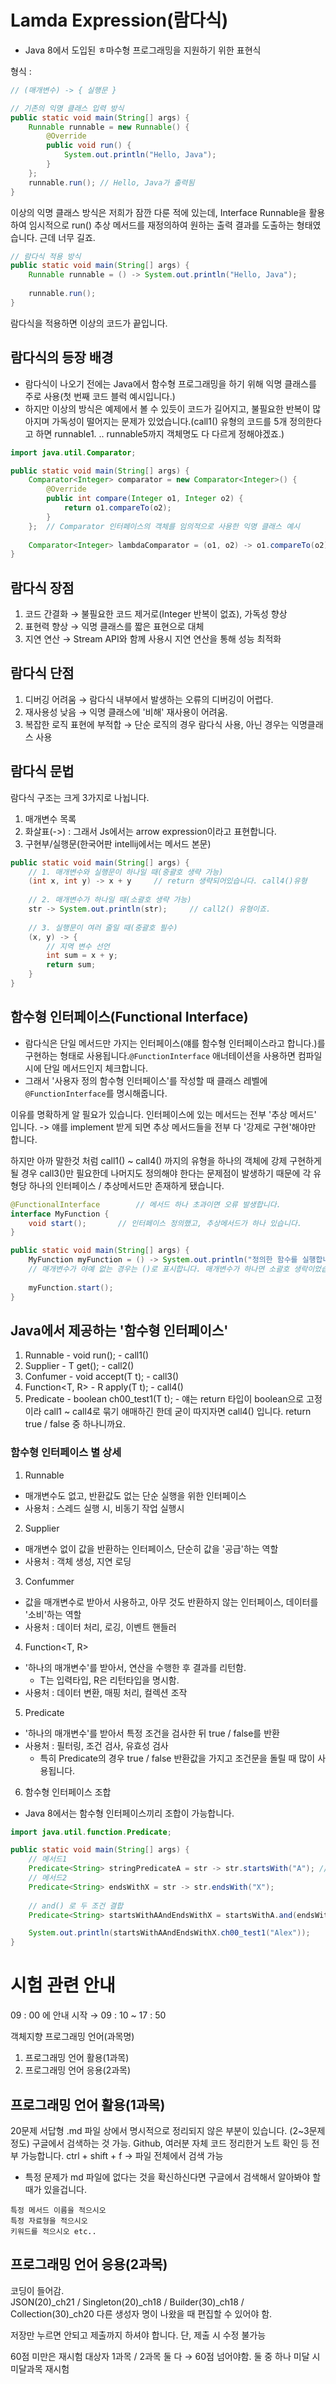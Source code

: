 # Lamda Expression(람다식)
- Java 8에서 도입된 ㅎ마수형 프로그래밍을 지원하기 위한 표현식

형식 :

```java
// (매개변수) -> { 실행문 }

// 기존의 익명 클래스 입력 방식
public static void main(String[] args) {
    Runnable runnable = new Runnable() {
        @Override
        public void run() {
            System.out.println("Hello, Java");
        }
    };
    runnable.run(); // Hello, Java가 출력됨
}
```
이상의 익명 클래스 방식은 저희가 잠깐 다룬 적에 있는데,
Interface Runnable을 활용하여 임시적으로 run() 추상 메서드를 재정의하여
원하는 출력 결과를 도출하는 형태였습니다. 근데 너무 길죠.

```java
// 람다식 적용 방식
public static void main(String[] args) {
    Runnable runnable = () -> System.out.println("Hello, Java");
    
    runnable.run();
}
```
람다식을 적용하면 이상의 코드가 끝입니다.

## 람다식의 등장 배경
- 람다식이 나오기 전에는 Java에서 함수형 프로그래밍을 하기 위해 익명 클래스를 주로 사용(첫 번째 코드 블럭 예시입니다.)
- 하지만 이상의 방식은 예제에서 볼 수 있듯이 코드가 길어지고, 불필요한 반복이 많아지며 가독성이 떨어지는 문제가 있었습니다.(call1() 유형의 코드를 5개 정의한다고 하면 runnable1. .. runnable5까지 객체명도 다 다르게 정해야겠죠.)

```java
import java.util.Comparator;

public static void main(String[] args) {
    Comparator<Integer> comparator = new Comparator<Integer>() {
        @Override
        public int compare(Integer o1, Integer o2) {
            return o1.compareTo(o2);
        }
    };  // Comparator 인터페이스의 객체를 임의적으로 사용한 익명 클래스 예시
    
    Comparator<Integer> lambdaComparator = (o1, o2) -> o1.compareTo(o2);
}
```
## 람다식 장점
1. 코드 간결화 → 불필요한 코드 제거로(Integer 반복이 없죠), 가독성 향상
2. 표현력 향상 → 익명 클래스를 짧은 표현으로 대체
3. 지연 연산 → Stream API와 함께 사용시 지연 연산을 통해 성능 최적화

## 람다식 단점
1. 디버깅 어려움 → 람다식 내부에서 발생하는 오류의 디버깅이 어렵다.
2. 재사용성 낮음 → 익명 클래스에 '비해' 재사용이 어려움.
3. 복잡한 로직 표현에 부적합 → 단순 로직의 경우 람다식 사용, 아닌 경우는 익명클래스 사용

## 람다식 문법
람다식 구조는 크게 3가지로 나뉩니다.
1. 매개변수 목록
2. 화살표(->) : 그래서 Js에서는 arrow expression이라고 표현합니다.
3. 구현부/실행문(한국어판 intellij에서는 메서드 본문)

```java
public static void main(String[] args) {
    // 1. 매개변수와 실행문이 하나일 때(중괄호 생략 가능)
    (int x, int y) -> x + y     // return 생략되어있습니다. call4()유형
    
    // 2. 매개변수가 하나일 때(소괄호 생략 가능)
    str -> System.out.println(str);     // call2() 유형이죠.
    
    // 3. 실행문이 여러 줄일 때(중괄호 필수)
    (x, y) -> {
        // 지역 변수 선언
        int sum = x + y;
        return sum;
    }
}
```
## 함수형 인터페이스(Functional Interface)
- 람다식은 단일 메서드만 가지는 인터페이스(얘를 함수형 인터페이스라고 합니다.)를 구현하는 형태로 사용됩니다.`@FunctionInterface` 애너테이션을 사용하면 컴파일 시에 단일 메서드인지 체크합니다.
- 그래서 '사용자 정의 함수형 인터페이스'를 작성할 때 클래스 레벨에 `@FunctionInterface`를 명시해줍니다.

이유를 명확하게 알 필요가 있습니다.
인터페이스에 있는 메서드는 전부 '추상 메서드' 입니다. -> 얘를 implement 받게 되면 추상 메서드들을 전부 다 '강제로 구현'해야만 합니다.

하지만 아까 말한것 처럼 call1() ~ call4() 까지의 유형을 하나의 객체에 강제 구현하게 될 경우 call3()만 필요한데 나머지도 정의해야 한다는 문제점이 발생하기 때문에 각 유형당 하나의 인터페이스 / 추상메서드만 존재하게 됐습니다.

```java
@FunctionalInterface        // 메서드 하나 초과이면 오류 발생합니다.
interface MyFunction {
    void start();       // 인터페이스 정의했고, 추상메서드가 하나 있습니다.
}

public static void main(String[] args) {
    MyFunction myFunction = () -> System.out.println("정의한 함수를 실행합니다.");
    // 매개변수가 아예 없는 경우는 ()로 표시합니다. 매개변수가 하나면 소괄호 생락이었습니다.
    
    myFunction.start();
}
```

## Java에서 제공하는 '함수형 인터페이스'
1. Runnable - void run();    - call1()
2. Supplier - T get();    - call2()
3. Confumer - void accept(T t);    - call3()
4. Function<T, R> - R apply(T t);    - call4()
5. Predicate - boolean ch00_test1(T t);    - 얘는 return 타입이 boolean으로 고정이라 call1 ~ call4로 묶기 애매하긴 한데 굳이 따지자면 call4() 입니다. return true / false 중 하나니까요.

### 함수형 인터페이스 별 상세
1. Runnable
- 매개변수도 없고, 반환값도 없는 단순 실행을 위한 인터페이스
- 사용처 : 스레드 실행 시, 비동기 작업 실행시
2. Supplier
- 매개변수 없이 값을 반환하는 인터페이스, 단순히 값을 '공급'하는 역할
- 사용처 : 객체 생성, 지연 로딩
3. Confummer
- 값을 매개변수로 받아서 사용하고, 아무 것도 반환하지 않는 인터페이스, 데이터를 '소비'하는 역할
- 사용처 : 데이터 처리, 로깅, 이벤트 핸들러
4. Function<T, R>
- '하나의 매개변수'를 받아서, 연산을 수행한 후 결과를 리턴함.
  - T는 입력타입, R은 리턴타입을 명시함.
- 사용처 : 데이터 변환, 매핑 처리, 컬렉션 조작
5. Predicate
- '하나의 매개변수'를 받아서 특정 조건을 검사한 뒤 true / false를 반환
- 사용처 : 필터링, 조건 검사, 유효성 검사
  - 특히 Predicate의 경우 true / false 반환값을 가지고 조건문을 돌릴 때 많이 사용됩니다.
6. 함수형 인터페이스 조합
- Java 8에서는 함수형 인터페이스끼리 조합이 가능합니다.

```java
import java.util.function.Predicate;

public static void main(String[] args) {
    // 메서드1
    Predicate<String> stringPredicateA = str -> str.startsWith("A"); // .startsWith()는 String 클래스에 있는 메서드
    // 메서드2
    Predicate<String> endsWithX = str -> str.endsWith("X");
    
    // and() 로 두 조건 결합
    Predicate<String> startsWithAAndEndsWithX = startsWithA.and(endsWithX);

    System.out.println(startsWithAAndEndsWithX.ch00_test1("Alex"));
}
```

# 시험 관련 안내
09 : 00 에 안내 시작 → 09 : 10 ~ 17 : 50

객체지향 프로그래밍 언어(과목명)
1. 프로그래밍 언어 활용(1과목)
2. 프로그래밍 언어 응용(2과목)

## 프로그래밍 언어 활용(1과목)
20문제 서답형 
.md 파일 상에서 명시적으로 정리되지 않은 부분이 있습니다. (2~3문제 정도)
구글에서 검색하는 것 가능.
Github, 여러분 자체 코드 정리한거 노트 확인 등 전부 가능합니다.
ctrl + shift + f → 파일 전체에서 검색 가능

- 특정 문제가 md 파일에 없다는 것을 확신하신다면 구글에서 검색해서 알아봐야 할 때가 있을겁니다.
```
특정 메서드 이름을 적으시오
특정 자료형을 적으시오
키워드를 적으시오 etc..
```

## 프로그래밍 언어 응용(2과목)
코딩이 들어감.  
JSON(20)_ch21 / Singleton(20)_ch18 / Builder(30)_ch18 / Collection(30)_ch20
다른 생성자 명이 나왔을 때 편집할 수 있어야 함.

저장만 누르면 안되고 제출까지 하셔야 합니다.
단, 제출 시 수정 불가능

60점 미만은 재시험 대상자
1과목 / 2과목 둘 다 → 60점 넘어야함.
둘 중 하나 미달 시 미달과목 재시험

